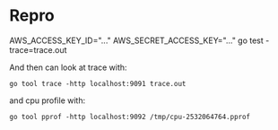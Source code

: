 # Repro

AWS_ACCESS_KEY_ID="..." AWS_SECRET_ACCESS_KEY="..." go test -trace=trace.out

And then can look at trace with:
```
go tool trace -http localhost:9091 trace.out
```

and cpu profile with:
```
go tool pprof -http localhost:9092 /tmp/cpu-2532064764.pprof
```
